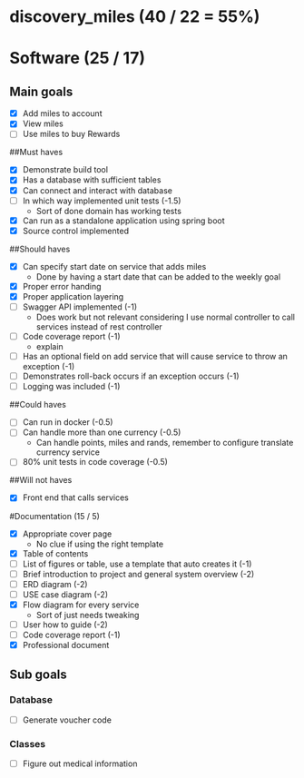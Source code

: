 # discovery_miles (40 / 22 = 55%)
# Software (25 / 17)
## Main goals 
- [x] Add miles to account 
- [x] View miles 
- [ ] Use miles to buy Rewards

##Must haves
- [x] Demonstrate build tool
- [x] Has a database with sufficient tables
- [x] Can connect and interact with database
- [ ] In which way implemented unit tests (-1.5)
  - Sort of done domain has working tests
- [x] Can run as a standalone application using spring boot
- [x] Source control implemented

##Should haves
- [x] Can specify start date on service that adds miles
    - Done by having a start date that can be added to the weekly goal
- [x] Proper error handing
- [x] Proper application layering
- [ ] Swagger API implemented (-1)
   - Does work but not relevant considering I use normal controller to call services instead of rest controller
- [ ] Code coverage report (-1)
   - explain
- [ ] Has an optional field on add service that will cause service to throw an exception (-1)
- [ ] Demonstrates roll-back occurs if an exception occurs (-1)
- [ ] Logging was included (-1)

##Could haves 
- [ ] Can run in docker (-0.5)
- [ ] Can handle more than one currency (-0.5)
    - Can handle points, miles and rands, remember to configure translate currency service
- [ ] 80% unit tests in code coverage (-0.5)

##Will not haves
- [x] Front end that calls services


#Documentation (15 / 5)
- [x] Appropriate cover page
   - No clue if using the right template
- [x] Table of contents
- [ ] List of figures or table, use a template that auto creates it (-1)
- [ ] Brief introduction to project and general system overview (-2)
- [ ] ERD diagram (-2)
- [ ] USE case diagram (-2)
- [x] Flow diagram for every service
   - Sort of just needs tweaking
- [ ] User how to guide (-2)
- [ ] Code coverage report (-1)
- [x] Professional document 

## Sub goals 
### Database
- [ ] Generate voucher code 

### Classes 
- [ ] Figure out medical information 

